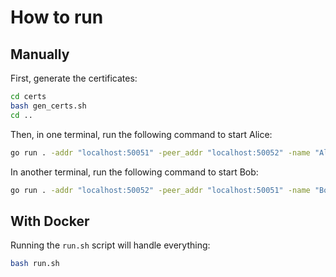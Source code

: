 # How to run

## Manually

First, generate the certificates:

```sh
cd certs
bash gen_certs.sh
cd ..
```

Then, in one terminal, run the following command to start Alice:

```sh
go run . -addr "localhost:50051" -peer_addr "localhost:50052" -name "Alice"
```

In another terminal, run the following command to start Bob:

```sh
go run . -addr "localhost:50052" -peer_addr "localhost:50051" -name "Bob"
```

## With Docker

Running the `run.sh` script will handle everything:

```sh
bash run.sh
```
